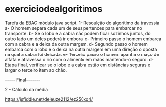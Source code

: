# exerciciodealgoritimos
Tarefa da EBAC módulo java script.
1- Resoulção do algorítimo da travessia
a- O homem separa cada um de seus pertences para embarcar no transporte.
b- Se o lobo e a cabra não podem ficar sozinhos juntos, do outro lado um deles poderá ir embora.
c- Primeiro passo o homem embarca com a cabra e a deixa da outra margem.
d- Segundo passo o homem embarca com o lobo e o deixa na outra margem em uma direção o oposta na qual a cabra foi deixada.
e- Terceiro passo o homem apanha o maço de alfafa e atravessa o rio com o alimento em mãos mantendo-o seguro.
d- Etapa final, verificar se o lobo e a  cabra estão em distâncias seguras e largar o terceiro item ao chão. 

----- Final-------

2 - Cálculo da média

https://jsfiddle.net/deleuze2112/ez250xo4/
